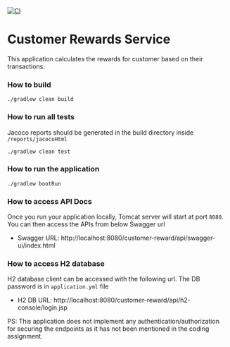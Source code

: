 [![CI](https://github.com/abhishekbasukala/customer-reward/actions/workflows/workflow.yml/badge.svg?branch=master&event=push)](https://github.com/abhishekbasukala/customer-reward/actions/workflows/workflow.yml)

# Customer Rewards Service

This application calculates the rewards for customer based on their transactions.

### How to build
```
./gradlew clean build
```

### How to run all tests
Jacoco reports should be generated in the build directory inside ```/reports/jacocoHtml```
```
./gradlew clean test
```

### How to run the application
```
./gradlew bootRun
```

### How to access API Docs
Once you run your application locally, Tomcat server will start at port ```8080```. You can then access the APIs from below Swagger url
* Swagger URL: http://localhost:8080/customer-reward/api/swagger-ui/index.html

### How to access H2 database
H2 database client can be accessed with the following url. The DB password is in ```application.yml``` file
* H2 DB URL: http://localhost:8080/customer-reward/api/h2-console/login.jsp

PS: This application does not implement any authentication/authorization for securing the endpoints as it has not been mentioned in the coding assignment.
